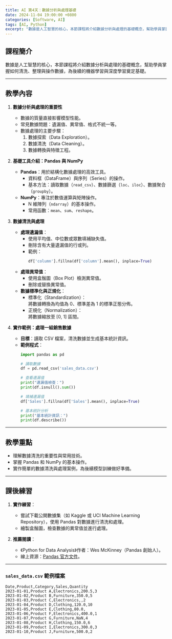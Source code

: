 ```yaml
---
title: AI 第4天：數據分析與處理基礎  
date: 2024-11-04 19:00:00 +0800
categories: [Software, AI]
tags: [AI, Python] 
excerpt: "數據是人工智慧的核心，本節課程將介紹數據分析與處理的基礎概念，幫助學員掌握如何清洗、整理與操作數據，為後續的機器學習與深度學習奠定基礎。 "
---
```


## 課程簡介  
數據是人工智慧的核心，本節課程將介紹數據分析與處理的基礎概念，幫助學員掌握如何清洗、整理與操作數據，為後續的機器學習與深度學習奠定基礎。  

---

## 教學內容  

1. **數據分析與處理的重要性**  
   - 數據的質量直接影響模型性能。  
   - 常見數據問題：遺漏值、異常值、格式不統一等。  
   - 數據處理的主要步驟：  
     1. 數據探索（Data Exploration）。  
     2. 數據清洗（Data Cleaning）。  
     3. 數據轉換與特徵工程。  

2. **基礎工具介紹：Pandas 與 NumPy**  
   - **Pandas**：用於結構化數據處理的高效工具。  
     - 資料框（DataFrame）與序列（Series）的操作。  
     - 基本方法：讀取數據（`read_csv`）、數據篩選（`loc`、`iloc`）、數據聚合（`groupby`）。  
   - **NumPy**：專注於數值運算與矩陣操作。  
     - N 維陣列（`ndarray`）的基本操作。  
     - 常用函數：`mean`、`sum`、`reshape`。  

3. **數據清洗與處理**  
   - **處理遺漏值**：  
     - 使用平均值、中位數或眾數填補缺失值。  
     - 刪除含有大量遺漏值的行或列。  
     - 範例：  
       ```python
       df['column'].fillna(df['column'].mean(), inplace=True)
       ```  
   - **處理異常值**：  
     - 使用盒鬚圖（Box Plot）檢測異常值。  
     - 刪除或替換異常值。  
   - **數據標準化與正規化**：  
     - 標準化（Standardization）：  
       將數據轉換為均值為 0、標準差為 1 的標準正態分佈。  
     - 正規化（Normalization）：  
       將數據縮放至 [0, 1] 區間。  

4. **實作範例：處理一組銷售數據**  
   - **目標**：讀取 CSV 檔案，清洗數據並生成基本統計資訊。  
   - **範例程式**：  
     ```python
     import pandas as pd

     # 讀取數據
     df = pd.read_csv('sales_data.csv')

     # 查看遺漏值
     print("遺漏值檢查：")
     print(df.isnull().sum())

     # 填補遺漏值
     df['Sales'].fillna(df['Sales'].mean(), inplace=True)

     # 基本統計分析
     print("基本統計資訊：")
     print(df.describe())
     ```  

---

## 教學重點  
- 理解數據清洗的重要性與常用技術。  
- 掌握 Pandas 和 NumPy 的基本操作。  
- 實作簡單的數據清洗與處理案例，為後續模型訓練做好準備。  

---

## 課後練習  
1. **實作練習**：  
   - 嘗試下載公開數據集（如 Kaggle 或 UCI Machine Learning Repository），使用 Pandas 對數據進行清洗和處理。  
   - 繪製盒鬚圖，檢查數據的異常值並進行處理。  

2. **推薦閱讀**：  
   - 《Python for Data Analysis》作者：Wes McKinney（Pandas 創始人）。  
   - 線上資源：[Pandas 官方文件](https://pandas.pydata.org/docs/)。  

---

### `sales_data.csv` 範例檔案  

```csv
Date,Product,Category,Sales,Quantity
2023-01-01,Product A,Electronics,200.5,3
2023-01-02,Product B,Furniture,350.0,5
2023-01-03,Product C,Electronics,,2
2023-01-04,Product D,Clothing,120.0,10
2023-01-05,Product E,Clothing,80.0,
2023-01-06,Product F,Electronics,400.0,1
2023-01-07,Product G,Furniture,NaN,4
2023-01-08,Product H,Clothing,150.0,6
2023-01-09,Product I,Electronics,300.0,3
2023-01-10,Product J,Furniture,500.0,2
```
